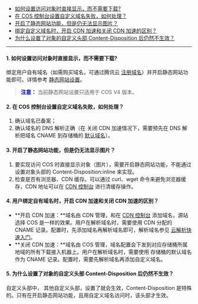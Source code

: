 - [如何设置访问对象时直接显示，而不需要下载?](#Q1)
- [在 COS 控制台设置自定义域名失败，如何处理？](#Q2)
- [开启了静态网站功能，但是仍无法显示图片？](#Q3)
- [绑定自定义域名时，开启 CDN 加速和关闭 CDN 加速的区别？](#Q4)
- [为什么设置了对象的自定义头部 Content-Disposition 后仍然不生效？](#Q5)

-----

<span id="Q1"></span>
#### 1. 如何设置访问对象时直接显示，而不需要下载?
绑定用户自有域名（如需购买域名，可通过腾讯云 [注册域名](https://dnspod.qcloud.com/?from=qcloudHpHeaderDnspod&fromSource=qcloudHpHeaderDnspod)）并开启静态网站功能即可。详情参考 [静态网站设置](https://www.qcloud.com/document/product/436/6249)。
> <font color="#0000cc">**注意：** </font>
> 当前静态网站设置只适用于 COS V4 版本。

<span id="Q2"></span>
#### 2. 在 COS 控制台设置自定义域名失败，如何处理？
 1) 确认域名已备案；
 2) 确认域名的 DNS 解析正确（在 关闭 CDN 加速情况下，需要预先在 DNS 解析把域名 CNAME 到存储桶的 [默认域名](https://www.qcloud.com/document/product/436/6252#.E9.BB.98.E8.AE.A4.E5.9F.9F.E5.90.8D)）。

<span id="Q3"></span>
#### 3. 开启了静态网站功能，但是仍无法显示图片？
1) 要实现访问 COS 时直接显示对象（图片），需要开启静态网站功能，不能通过设置对象头部的 Content-Disposition:inline 来实现。 
2) 检查是否有浏览器、CDN 缓存。可以通过 curl、wget 命令来避免浏览器缓存，CDN 地址可以在 [CDN 控制台](https://console.qcloud.com/cdn) 进行清缓存操作。

<span id="Q4"></span>
#### 4. 用户绑定自有域名时，开启 CDN 加速和关闭 CDN 加速的区别？
- **开启 CDN 加速：**域名由 CDN 管理，和在 [CDN 控制台](console.qcloud.com/cdn) 添加域名，源站选择 COS 是一样的效果。用户在解析域名时，需要使用 CDN 分配的 CNAME 记录。配置时，先添加域名再解析域名即可，解析域名参见 [云解析快速入门](https://www.qcloud.com/document/product/302/3446)。
- **关闭 CDN 加速：**域名由 COS 管理，域名配置会下发到对应存储桶所属地域的所有下载接入机器上。用户在解析域名时，需要使用 存储桶的默认域名作为 CNAME 记录。配置时，需要先解析域名再添加自定义域名。

<span id="Q5"></span>
#### 5. 为什么设置了对象的自定义头部 Content-Disposition 后仍然不生效？
自定义头部中， 其他自定义头部，设置了就会生效，Content-Disposition 是特殊的。只有在开启静态网站功能，且用自定义域名访问时，该头部才生效。
